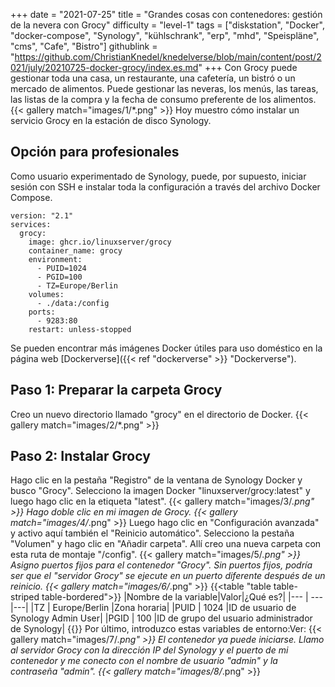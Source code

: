 +++
date = "2021-07-25"
title = "Grandes cosas con contenedores: gestión de la nevera con Grocy"
difficulty = "level-1"
tags = ["diskstation", "Docker", "docker-compose", "Synology", "kühlschrank", "erp", "mhd", "Speispläne", "cms", "Cafe", "Bistro"]
githublink = "https://github.com/ChristianKnedel/knedelverse/blob/main/content/post/2021/july/20210725-docker-grocy/index.es.md"
+++
Con Grocy puede gestionar toda una casa, un restaurante, una cafetería, un bistró o un mercado de alimentos. Puede gestionar las neveras, los menús, las tareas, las listas de la compra y la fecha de consumo preferente de los alimentos.
{{< gallery match="images/1/*.png" >}}
Hoy muestro cómo instalar un servicio Grocy en la estación de disco Synology.
## Opción para profesionales
Como usuario experimentado de Synology, puede, por supuesto, iniciar sesión con SSH e instalar toda la configuración a través del archivo Docker Compose.
```
version: "2.1"
services:
  grocy:
    image: ghcr.io/linuxserver/grocy
    container_name: grocy
    environment:
      - PUID=1024
      - PGID=100
      - TZ=Europe/Berlin
    volumes:
      - ./data:/config
    ports:
      - 9283:80
    restart: unless-stopped

```
Se pueden encontrar más imágenes Docker útiles para uso doméstico en la página web [Dockerverse]({{< ref "dockerverse" >}} "Dockerverse").
## Paso 1: Preparar la carpeta Grocy
Creo un nuevo directorio llamado "grocy" en el directorio de Docker.
{{< gallery match="images/2/*.png" >}}

## Paso 2: Instalar Grocy
Hago clic en la pestaña "Registro" de la ventana de Synology Docker y busco "Grocy". Selecciono la imagen Docker "linuxserver/grocy:latest" y luego hago clic en la etiqueta "latest".
{{< gallery match="images/3/*.png" >}}
Hago doble clic en mi imagen de Grocy.
{{< gallery match="images/4/*.png" >}}
Luego hago clic en "Configuración avanzada" y activo aquí también el "Reinicio automático". Selecciono la pestaña "Volumen" y hago clic en "Añadir carpeta". Allí creo una nueva carpeta con esta ruta de montaje "/config".
{{< gallery match="images/5/*.png" >}}
Asigno puertos fijos para el contenedor "Grocy". Sin puertos fijos, podría ser que el "servidor Grocy" se ejecute en un puerto diferente después de un reinicio.
{{< gallery match="images/6/*.png" >}}
{{<table "table table-striped table-bordered">}}
|Nombre de la variable|Valor|¿Qué es?|
|--- | --- |---|
|TZ | Europe/Berlin |Zona horaria|
|PUID | 1024 |ID de usuario de Synology Admin User|
|PGID |	100 |ID de grupo del usuario administrador de Synology|
{{</table>}}
Por último, introduzco estas variables de entorno:Ver:
{{< gallery match="images/7/*.png" >}}
El contenedor ya puede iniciarse. Llamo al servidor Grocy con la dirección IP del Synology y el puerto de mi contenedor y me conecto con el nombre de usuario "admin" y la contraseña "admin".
{{< gallery match="images/8/*.png" >}}
